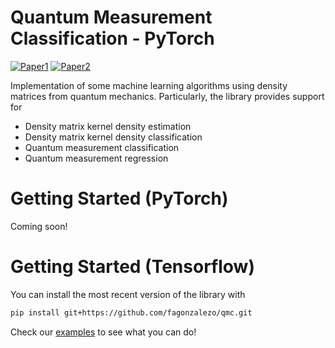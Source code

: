 Quantum Measurement Classification - PyTorch
============================================================

[![Paper1](https://img.shields.io/badge/paper-arXiv%3A2004.01227-red)](https://arxiv.org/abs/2004.01227)
[![Paper2](https://img.shields.io/badge/paper-arXiv%3A2102.04394-red)](https://arxiv.org/abs/2102.04394)


Implementation of some machine learning algorithms using density matrices from quantum mechanics. Particularly, the library provides support for

- Density matrix kernel density estimation
- Density matrix kernel density classification
- Quantum measurement classification
- Quantum measurement regression

# Getting Started (PyTorch)

Coming soon!

# Getting Started (Tensorflow)

You can install the most recent version of the library with

```zsh
pip install git+https://github.com/fagonzalezo/qmc.git
```

Check our [examples](https://github.com/fagonzalezo/qmc/tree/master/examples) to see what you can do!